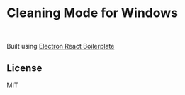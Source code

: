 # Cleaning Mode for Windows

<br>

<div align="center">

</div>

<p>
  Built using <a href="https://github.com/electron-react-boilerplate/electron-react-boilerplate">Electron React Boilerplate</a>
</p>

## License

MIT
